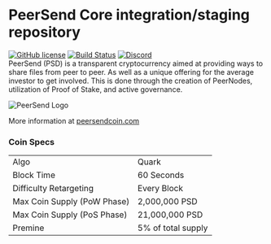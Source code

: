 PeerSend Core integration/staging repository
=====================================
[![GitHub license](https://img.shields.io/github/license/peersend/peersend.svg)](https://github.com/peersend/peersend/blob/master/COPYING) [![Build Status](https://travis-ci.com/peersend/peersend.svg?branch=master)](https://travis-ci.com/peersend-crypto/peersend-explorer) [![Discord](https://img.shields.io/discord/479050479330918410.svg)](https://discord.gg/mMEsJMT)
<br>
PeerSend (PSD) is a transparent cryptocurrency aimed at providing ways to share files from peer to peer. As well as a unique offering for the average investor to get involved. This is done through the creation of PeerNodes, utilization of Proof of Stake, and active governance.

![PeerSend Logo](https://peersendcoin.com/wp-content/uploads/2019/07/PeerSend-text.png)

More information at [peersendcoin.com](https://peersendcoin.com)

### Coin Specs
<table>
<tr><td>Algo</td><td>Quark</td></tr>
<tr><td>Block Time</td><td>60 Seconds</td></tr>
<tr><td>Difficulty Retargeting</td><td>Every Block</td></tr>
<tr><td>Max Coin Supply (PoW Phase)</td><td>2,000,000 PSD</td></tr>
<tr><td>Max Coin Supply (PoS Phase)</td><td>21,000,000 PSD</td></tr>
<tr><td>Premine</td><td>5% of total supply</td></tr>
</table>


